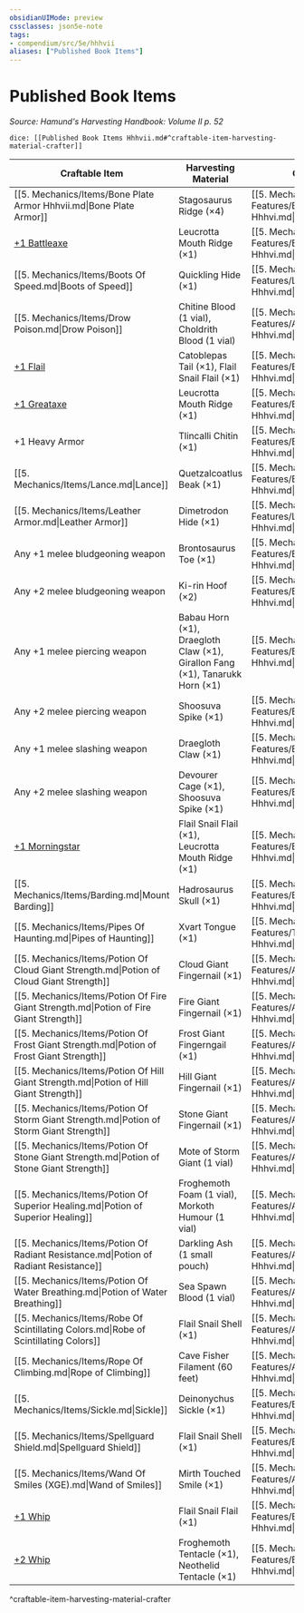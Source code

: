 ```yaml
---
obsidianUIMode: preview
cssclasses: json5e-note
tags:
- compendium/src/5e/hhhvii
aliases: ["Published Book Items"]
---
```

# Published Book Items
*Source: Hamund's Harvesting Handbook: Volume II p. 52* 

`dice: [[Published Book Items Hhhvii.md#^craftable-item-harvesting-material-crafter]]`

| Craftable Item | Harvesting Material | Crafter |
|----------------|---------------------|---------|
| [[5. Mechanics/Items/Bone Plate Armor Hhhvii.md\|Bone Plate Armor]] | Stagosaurus Ridge (×4) | [[5. Mechanics/Optional Features/Blacksmith Hhhvi.md\|Blacksmith]] |
| [+1 Battleaxe](compendium/items/1-weapon.md) | Leucrotta Mouth Ridge (×1) | [[5. Mechanics/Optional Features/Blacksmith Hhhvi.md\|Blacksmith]] |
| [[5. Mechanics/Items/Boots Of Speed.md\|Boots of Speed]] | Quickling Hide (×1) | [[5. Mechanics/Optional Features/Leatherworker Hhhvi.md\|Leatherworker]] |
| [[5. Mechanics/Items/Drow Poison.md\|Drow Poison]] | Chitine Blood (1 vial), Choldrith Blood (1 vial) | [[5. Mechanics/Optional Features/Alchemist Hhhvi.md\|Alchemist]] |
| [+1 Flail](compendium/items/1-weapon.md) | Catoblepas Tail (×1), Flail Snail Flail (×1) | [[5. Mechanics/Optional Features/Blacksmith Hhhvi.md\|Blacksmith]] |
| [+1 Greataxe](compendium/items/1-weapon.md) | Leucrotta Mouth Ridge (×1) | [[5. Mechanics/Optional Features/Blacksmith Hhhvi.md\|Blacksmith]] |
| +1 Heavy Armor | Tlincalli Chitin (×1) | [[5. Mechanics/Optional Features/Blacksmith Hhhvi.md\|Blacksmith]] |
| [[5. Mechanics/Items/Lance.md\|Lance]] | Quetzalcoatlus Beak (×1) | [[5. Mechanics/Optional Features/Blacksmith Hhhvi.md\|Blacksmith]] |
| [[5. Mechanics/Items/Leather Armor.md\|Leather Armor]] | Dimetrodon Hide (×1) | [[5. Mechanics/Optional Features/Leatherworker Hhhvi.md\|Leatherworker]] |
| Any +1 melee bludgeoning weapon | Brontosaurus Toe (×1) | [[5. Mechanics/Optional Features/Blacksmith Hhhvi.md\|Blacksmith]] |
| Any +2 melee bludgeoning weapon | Ki-rin Hoof (×2) | [[5. Mechanics/Optional Features/Blacksmith Hhhvi.md\|Blacksmith]] |
| Any +1 melee piercing weapon | Babau Horn (×1), Draegloth Claw (×1), Girallon Fang (×1), Tanarukk Horn (×1) | [[5. Mechanics/Optional Features/Blacksmith Hhhvi.md\|Blacksmith]] |
| Any +2 melee piercing weapon | Shoosuva Spike (×1) | [[5. Mechanics/Optional Features/Blacksmith Hhhvi.md\|Blacksmith]] |
| Any +1 melee slashing weapon | Draegloth Claw (×1) | [[5. Mechanics/Optional Features/Blacksmith Hhhvi.md\|Blacksmith]] |
| Any +2 melee slashing weapon | Devourer Cage (×1), Shoosuva Spike (×1) | [[5. Mechanics/Optional Features/Blacksmith Hhhvi.md\|Blacksmith]] |
| [+1 Morningstar](compendium/items/1-weapon.md) | Flail Snail Flail (×1), Leucrotta Mouth Ridge (×1) | [[5. Mechanics/Optional Features/Blacksmith Hhhvi.md\|Blacksmith]] |
| [[5. Mechanics/Items/Barding.md\|Mount Barding]] | Hadrosaurus Skull (×1) | [[5. Mechanics/Optional Features/Blacksmith Hhhvi.md\|Blacksmith]] |
| [[5. Mechanics/Items/Pipes Of Haunting.md\|Pipes of Haunting]] | Xvart Tongue (×1) | [[5. Mechanics/Optional Features/Tinker Hhhvi.md\|Tinker]] |
| [[5. Mechanics/Items/Potion Of Cloud Giant Strength.md\|Potion of Cloud Giant Strength]] | Cloud Giant Fingernail (×1) | [[5. Mechanics/Optional Features/Alchemist Hhhvi.md\|Alchemist]] |
| [[5. Mechanics/Items/Potion Of Fire Giant Strength.md\|Potion of Fire Giant Strength]] | Fire Giant Fingernail (×1) | [[5. Mechanics/Optional Features/Alchemist Hhhvi.md\|Alchemist]] |
| [[5. Mechanics/Items/Potion Of Frost Giant Strength.md\|Potion of Frost Giant Strength]] | Frost Giant Fingerngail (×1) | [[5. Mechanics/Optional Features/Alchemist Hhhvi.md\|Alchemist]] |
| [[5. Mechanics/Items/Potion Of Hill Giant Strength.md\|Potion of Hill Giant Strength]] | Hill Giant Fingernail (×1) | [[5. Mechanics/Optional Features/Alchemist Hhhvi.md\|Alchemist]] |
| [[5. Mechanics/Items/Potion Of Storm Giant Strength.md\|Potion of Storm Giant Strength]] | Stone Giant Fingernail (×1) | [[5. Mechanics/Optional Features/Alchemist Hhhvi.md\|Alchemist]] |
| [[5. Mechanics/Items/Potion Of Stone Giant Strength.md\|Potion of Stone Giant Strength]] | Mote of Storm Giant (1 vial) | [[5. Mechanics/Optional Features/Alchemist Hhhvi.md\|Alchemist]] |
| [[5. Mechanics/Items/Potion Of Superior Healing.md\|Potion of Superior Healing]] | Froghemoth Foam (1 vial), Morkoth Humour (1 vial) | [[5. Mechanics/Optional Features/Alchemist Hhhvi.md\|Alchemist]] |
| [[5. Mechanics/Items/Potion Of Radiant Resistance.md\|Potion of Radiant Resistance]] | Darkling Ash (1 small pouch) | [[5. Mechanics/Optional Features/Alchemist Hhhvi.md\|Alchemist]] |
| [[5. Mechanics/Items/Potion Of Water Breathing.md\|Potion of Water Breathing]] | Sea Spawn Blood (1 vial) | [[5. Mechanics/Optional Features/Alchemist Hhhvi.md\|Alchemist]] |
| [[5. Mechanics/Items/Robe Of Scintillating Colors.md\|Robe of Scintillating Colors]] | Flail Snail Shell (×1) | [[5. Mechanics/Optional Features/Alchemist Hhhvi.md\|Alchemist]] |
| [[5. Mechanics/Items/Rope Of Climbing.md\|Rope of Climbing]] | Cave Fisher Filament (60 feet) | [[5. Mechanics/Optional Features/Artificer Hhhvi.md\|Artificer]] |
| [[5. Mechanics/Items/Sickle.md\|Sickle]] | Deinonychus Sickle (×1) | [[5. Mechanics/Optional Features/Blacksmith Hhhvi.md\|Blacksmith]] |
| [[5. Mechanics/Items/Spellguard Shield.md\|Spellguard Shield]] | Flail Snail Shell (×1) | [[5. Mechanics/Optional Features/Blacksmith Hhhvi.md\|Blacksmith]] |
| [[5. Mechanics/Items/Wand Of Smiles (XGE).md\|Wand of Smiles]] | Mirth Touched Smile (×1) | [[5. Mechanics/Optional Features/Artificer Hhhvi.md\|Artificer]] |
| [+1 Whip](compendium/items/1-weapon.md) | Flail Snail Flail (×1) | [[5. Mechanics/Optional Features/Blacksmith Hhhvi.md\|Blacksmith]] |
| [+2 Whip](compendium/items/2-weapon.md) | Froghemoth Tentacle (×1), Neothelid Tentacle (×1) | [[5. Mechanics/Optional Features/Blacksmith Hhhvi.md\|Blacksmith]] |
^craftable-item-harvesting-material-crafter